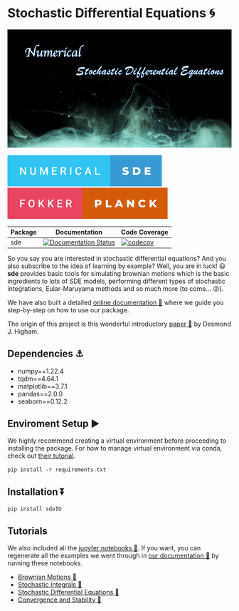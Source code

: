 # Stochastic Differential Equations :cyclone:

![Logo](/assets/logo.png)

![forthebadge](/assets/numerical-sde.svg)
![forthebadge](/assets/fokker-planck.svg)

| Package | Documentation | Code Coverage |
| --- | --- | --- |
| sde |  [![Documentation Status](https://readthedocs.org/projects/sde/badge/?version=latest)](https://sde.readthedocs.io/en/latest/?badge=latest) | [![codecov](https://codecov.io/gh/Yuqiu-Yang/sde/branch/main/graph/badge.svg?token=KW3cp0XJky)](https://codecov.io/gh/Yuqiu-Yang/sde) |

So you say you are interested in stochastic differential equations? And you also subscribe to the idea of learning by example? Well, you are in luck! :smiley: 
<b>sde</b> provides basic tools for simulating brownian motions which is the basic ingredients to lots of SDE models, performing different types of stochastic integrations, Eular-Maruyama methods and so much more (to come... :stuck_out_tongue_winking_eye:). 

We have also built a detailed [online documentation :page_with_curl:](https://sde.readthedocs.io/en/latest/) where we guide you step-by-step on how to use our package.

The origin of this project is this wonderful introductory [paper :page_facing_up:](https://epubs.siam.org/doi/pdf/10.1137/S0036144500378302) by Desmond J. Higham.

## Dependencies :anchor:
- numpy==1.22.4
- tqdm==4.64.1
- matplotlib==3.7.1
- pandas==2.0.0
- seaborn==0.12.2

## Enviroment Setup :arrow_forward:
We highly recommend creating a virtual environment before proceeding to installing the package. For how to manage virtual
environment via conda, check out 
[their tutorial](https://conda.io/projects/conda/en/latest/user-guide/tasks/manage-environments.html#).

```shell
pip install -r requirements.txt
```

## Installation :arrow_double_down:
```shell
pip install sdeIU
```

## Tutorials
We also included all the [jupyter notebooks :notebook_with_decorative_cover:](https://github.com/Yuqiu-Yang/sde/tree/main/notebooks). If you want, you can 
regenerate all the examples we went through in [our documentation :page_with_curl:](https://sde.readthedocs.io/en/latest/) by running these notebooks.
- [Brownian Motions :bread:](https://github.com/Yuqiu-Yang/sde/blob/main/notebooks/bm.ipynb)
- [Stochastic Integrals :egg:](https://github.com/Yuqiu-Yang/sde/blob/main/notebooks/integrals.ipynb)
- [Stochastic Differential Equations :cake:](https://github.com/Yuqiu-Yang/sde/blob/main/notebooks/sde.ipynb)
- [Convergence and Stability :custard:](https://github.com/Yuqiu-Yang/sde/blob/main/notebooks/convergence.ipynb)

